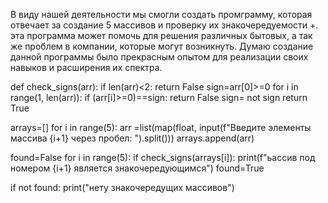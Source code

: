 В виду  нашей деятельности мы смогли создать промграмму, которая отвечает за создание 5 массивов и проверку их знакочередуемости  +.
эта программа может помочь для решения различных бытовых, а так же проблем в компании, которые могут возникнуть. 
Думаю создание данной программы было прекрасным опытом для реализации своих навыков и расширения их спектра.



def check_signs(arr):
  if len(arr)<2:
    return False
    sign=arr[0]>=0
    for i in range(1, len(arr)):
      if (arr[i]>=0)==sign:
        return False
        sign= not sign
      return True

arrays=[]
for i in range(5):
  arr =list(map(float, input(f"Введите элементы массива {i+1} через пробел: ").split()))
  arrays.append(arr)

found=False
for i in range(5):
  if check_signs(arrays[i]):
    print(f"ьассив под номером {i+1} является знакочередующимся")
    found=True


if not found:
  print("нету знакочередущих массивов")

